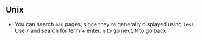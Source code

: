 ## Unix

- You can search `man` pages, since they're generally displayed using `less`. Use `/` and search for term + enter. `n` to go next, `N` to go back.
